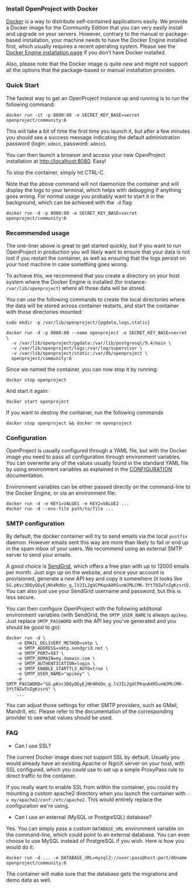 ### Install OpenProject with Docker

[Docker][docker] is a way to distribute self-contained applications easily. We
provide a Docker image for the Community Edition that you can very easily
install and upgrade on your servers. However, contrary to the manual or
package-based installation, your machine needs to have the Docker Engine
installed first, which usually requires a recent operating system. Please see
the [Docker Engine installation page][docker-install] if you don't have Docker
installed.

Also, please note that the Docker image is quite new and might not support all
the options that the package-based or manual installation provides.

[docker]: https://www.docker.com/
[docker-install]: https://docs.docker.com/engine/installation/

### Quick Start

The fastest way to get an OpenProject instance up and running is to run the
following command:

    docker run -it -p 8080:80 -e SECRET_KEY_BASE=secret openproject/community:6

This will take a bit of time the first time you launch it, but after a few
minutes you should see a success message indicating the default administration
password (login: `admin`, password: `admin`).

You can then launch a browser and access your new OpenProject installation at
<http://localhost:8080>. Easy!

To stop the container, simply hit CTRL-C.

Note that the above command will not daemonize the container and will display
the logs to your terminal, which helps with debugging if anything goes wrong.
For normal usage you probably want to start it in the background, which can be
achieved with the `-d` flag:

    docker run -d -p 8080:80 -e SECRET_KEY_BASE=secret openproject/community:6

### Recommended usage

The one-liner above is great to get started quickly, but if you want to run
OpenProject in production you will likely want to ensure that your data is not
lost if you restart the container, as well as ensuring that the logs persist on
your host machine in case something goes wrong.

To achieve this, we recommend that you create a directory on your host system
where the Docker Engine is installed (for instance: `/var/lib/openproject`)
where all those data will be stored.

You can use the following commands to create the local directories where the
data will be stored across container restarts, and start the container with
those directories mounted:

    sudo mkdir -p /var/lib/openproject/{pgdata,logs,static}

    docker run -d -p 8080:80 --name openproject -e SECRET_KEY_BASE=secret \
      -v /var/lib/openproject/pgdata:/var/lib/postgresql/9.4/main \
      -v /var/lib/openproject/logs:/var/log/supervisor \
      -v /var/lib/openproject/static:/var/db/openproject \
      openproject/community:6

Since we named the container, you can now stop it by running:

    docker stop openproject

And start it again:

    docker start openproject

If you want to destroy the container, run the following commands

    docker stop openproject && docker rm openproject

### Configuration

OpenProject is usually configured through a YAML file, but with the Docker
image you need to pass all configuration through environment variables. You can
overwrite any of the values usually found in the standard YAML file by using
environment variables as explained in the [CONFIGURATION][configuration-doc]
documentation.

Environment variables can be either passed directly on the command-line to the
Docker Engine, or via an environment file:

    docker run -d -e KEY1=VALUE1 -e KEY2=VALUE2 ...
    docker run -d --env-file path/to/file ...

[configuration-doc]: https://github.com/opf/openproject/blob/dev/docs/configuration/configuration.md

### SMTP configuration

By default, the docker container will try to send emails via the local
`postfix` daemon. However emails sent this way are more than likely to fail or
end up in the spam inbox of your users. We recommend using an external SMTP
server to send your emails.

A good choice is [SendGrid](https://sendgrid.net), which offers a free plan
with up to 12000 emails per month. Just sign up on the website, and once your
account is provisioned, generate a new API key and copy it somewhere (it looks
like `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`).
You can also just use your SendGrid username and password, but this is less
secure.

You can then configure OpenProject with the following additonal environment
variables (with SendGrid, the `SMTP_USER_NAME` is always `apikey`. Just replace
`SMTP_PASSWORD` with the API key you've generated and you should be good to
go):

    docker run -d \
        -e EMAIL_DELIVERY_METHOD=smtp \
        -e SMTP_ADDRESS=smtp.sendgrid.net \
        -e SMTP_PORT=587 \
        -e SMTP_DOMAIN=my.domain.com \
        -e SMTP_AUTHENTICATION=login \
        -e SMTP_ENABLE_STARTTLS_AUTO=true \
        -e SMTP_USER_NAME="apikey" \
        -e SMTP_PASSWORD="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" \
        ...

You can adjust those settings for other SMTP providers, such as GMail,
Mandrill, etc. Please refer to the documentation of the corresponding provider
to see what values should be used.

### FAQ

* Can I use SSL?

The current Docker image does not support SSL by default. Usually you would
already have an existing Apache or NginX server on your host, with SSL
configured, which you could use to set up a simple ProxyPass rule to direct
traffic to the container.

If you really want to enable SSL from within the container, you could try
mounting a custom apache2 directory when you launch the container with `-v
my/apache2/conf:/etc/apache2`. This would entirely replace the configuration
we're using.


* Can I use an external (MySQL or PostgreSQL) database?

Yes. You can simply pass a custom `DATABASE_URL` environment variable on the
command-line, which could point to an external database. You can even choose to
use MySQL instead of PostgreSQL if you wish. Here is how you would do it:

    docker run -d ... -e DATABASE_URL=mysql2://user:pass@host:port/dbname openproject/community:6

The container will make sure that the database gets the migrations and demo
data as well.
